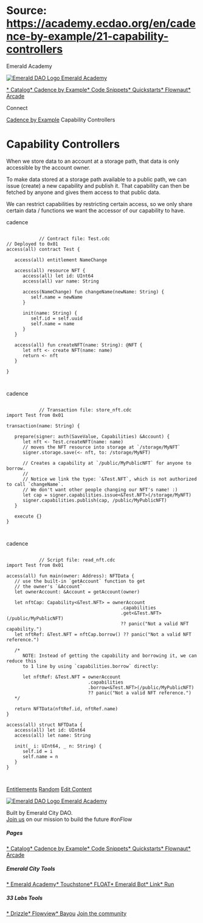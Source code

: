 # Source: https://academy.ecdao.org/en/cadence-by-example/21-capability-controllers
















Emerald Academy


[![Emerald DAO Logo](/ea-logo.png)
Emerald Academy](/en/)

[* Catalog](/en/catalog)[* Cadence by Example](/en/cadence-by-example)[* Code Snippets](/en/snippets)[* Quickstarts](/en/quickstarts)[* Flownaut](https://flownaut.ecdao.org)[* Arcade](https://arcade.ecdao.org)

Connect



[Cadence by Example](/en/cadence-by-example)
Capability Controllers

# Capability Controllers

When we store data to an account at a storage path, that data is only accessible by the account owner.

To make data stored at a storage path available to a public path, we can issue (create) a new capability and publish it. That capability can then be fetched by anyone and gives them access to that public data.

We can restrict capabilities by restricting certain access, so we only share certain data / functions we want the accessor of our capability to have.

cadence
```
		
			// Contract file: Test.cdc
// Deployed to 0x01
access(all) contract Test {

   access(all) entitlement NameChange

   access(all) resource NFT {
      access(all) let id: UInt64
      access(all) var name: String

      access(NameChange) fun changeName(newName: String) {
         self.name = newName
      }
      
      init(name: String) {
         self.id = self.uuid
         self.name = name
      }
   }

   access(all) fun createNFT(name: String): @NFT {
      let nft <- create NFT(name: name)
      return <- nft
   }

}
		 
	
```

cadence
```
		
			// Transaction file: store_nft.cdc
import Test from 0x01

transaction(name: String) {

   prepare(signer: auth(SaveValue, Capabilities) &Account) {
      let nft <- Test.createNFT(name: name)
      // moves the NFT resource into storage at `/storage/MyNFT`
      signer.storage.save(<- nft, to: /storage/MyNFT)

      // Creates a capability at `/public/MyPublicNFT` for anyone to borrow.
      // 
      // Notice we link the type: `&Test.NFT`, which is not authorized to call `changeName`.
      // We don't want other people changing our NFT's name! :)
      let cap = signer.capabilities.issue<&Test.NFT>(/storage/MyNFT)
      signer.capabilities.publish(cap, /public/MyPublicNFT)
   }

   execute {}
}
		 
	
```

cadence
```
		
			// Script file: read_nft.cdc
import Test from 0x01

access(all) fun main(owner: Address): NFTData {
   // use the built-in `getAccount` function to get 
   // the owner's `&Account`
   let ownerAccount: &Account = getAccount(owner)

   let nftCap: Capability<&Test.NFT> = ownerAccount
                                          .capabilities
                                          .get<&Test.NFT>(/public/MyPublicNFT) 
                                          ?? panic("Not a valid NFT capability.")
   let nftRef: &Test.NFT = nftCap.borrow() ?? panic("Not a valid NFT reference.")

   /*
      NOTE: Instead of getting the capability and borrowing it, we can reduce this
      to 1 line by using `capabilities.borrow` directly:

      let nftRef: &Test.NFT = ownerAccount
                              .capabilities
                              .borrow<&Test.NFT>(/public/MyPublicNFT) 
                              ?? panic("Not a valid NFT reference.")
   */

   return NFTData(nftRef.id, nftRef.name)
}

access(all) struct NFTData {
   access(all) let id: UInt64
   access(all) let name: String

   init(_ i: UInt64, _ n: String) {
      self.id = i
      self.name = n
   }
}
		 
	
```


[Entitlements](/en/cadence-by-example/20-entitlements)
[Random](/en/cadence-by-example/22-random)
[Edit Content](https://github.com/emerald-dao/emerald-academy-v2/tree/main/src/lib/content/cadence-by-example/en/21-capability-controllers.md)

[![Emerald DAO Logo](/ea-logo.png)
Emerald Academy](/en/)

Built by Emerald City DAO.  
[Join us](https://discord.gg/emerald-city-906264258189332541) on our mission to build the future #onFlow


##### Pages

[* Catalog](/en/catalog)[* Cadence by Example](/en/cadence-by-example)[* Code Snippets](/en/snippets)[* Quickstarts](/en/quickstarts)[* Flownaut](https://flownaut.ecdao.org)[* Arcade](https://arcade.ecdao.org)
##### Emerald City Tools

[* Emerald Academy](https://academy.ecdao.org/)[* Touchstone](https://touchstone.city/)[* FLOAT](https://floats.city/)[* Emerald Bot](https://bot.ecdao.org/)[* Link](https://link.ecdao.org/)[* Run](https://run.ecdao.org/)
##### 33 Labs Tools

[* Drizzle](https://drizzle33.app/)[* Flowview](https://flowview.app/)[* Bayou](https://bayou33.app/)
[Join the community](https://discord.gg/emerald-city-906264258189332541)



